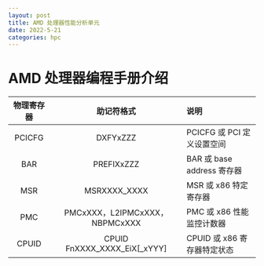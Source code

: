 ```yaml
---
layout: post
title: AMD 处理器性能分析单元
date: 2022-5-21
categories: hpc
---
```


# AMD 处理器编程手册介绍

| 物理寄存器 |           助记符格式           | 说明                       |
| :--------: | :----------------------------: | :------------------------- |
|   PCICFG   |            DXFYxZZZ            | PCICFG 或 PCI 定义设置空间 |
|    BAR     |           PREFIXxZZZ           | BAR 或 base address 寄存器 |
|    MSR     |          MSRXXXX_XXXX          | MSR 或 x86 特定寄存器      |
|    PMC     | PMCxXXX，L2IPMCxXXX，NBPMCxXXX | PMC 或 x86 性能监控计数器  |
|   CPUID    |  CPUID FnXXXX_XXXX_EiX[_xYYY]  | CPUID 或 x86 寄存器特定状态 |